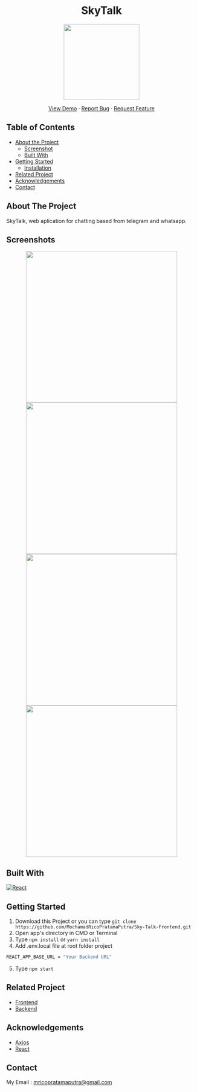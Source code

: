 <h1 align='center'>SkyTalk</h1>
<p align="center">
  <image align="center" width="200" src='./src/assets/logo.png' />
  </p>
  <p align="center">
    <a href="https://skytalk.vercel.app/">View Demo</a>
    ·
    <a href="https://github.com/19damah23/coffee-shop/issues">Report Bug</a>
    ·
    <a href="https://github.com/19damah23/coffee-shop/pulls">Request Feature</a>
  </p>

<!-- TABLE OF CONTENTS -->
## Table of Contents

* [About the Project](#about-the-project)
  * [Screenshot](#screenshots)
  * [Built With](#built-with)
* [Getting Started](#getting-started)
  * [Installation](#installation)
* [Related Project](#related-project-backend)
* [Acknowledgements](#acknowledgements)
* [Contact](#contact)

<!-- ABOUT THE PROJECT -->
## About The Project

SkyTalk, web aplication for chatting based from telegram and whatsapp.

## Screenshots
<p align="center">
  <image src='https://i.imgur.com/b6s84pN.png' width=400px/>
  <image src='https://i.imgur.com/i2SOD4E.png' width=400px/>
  <image src='https://i.imgur.com/HClkFEB.png' width=400px/>
  <image src='https://i.imgur.com/iAfKBiE.png' width=400px/>
</p>

## Built With

[![React](https://img.shields.io/badge/React-11.1.2-blue)](https://reactjs.org/)

<!-- GETTING STARTED -->

## Getting Started

1. Download this Project or you can type `git clone https://github.com/MochamadRicoPratamaPutra/Sky-Talk-Frontend.git`
2. Open app's directory in CMD or Terminal
3. Type `npm install` or `yarn install`
4. Add .env.local file at root folder project

```sh
REACT_APP_BASE_URL = "Your Backend URL"
```

5. Type `npm start`

<!-- RELATED PROJECT -->

## Related Project

- [Frontend](https://github.com/MochamadRicoPratamaPutra/Sky-Talk-Frontend)
- [Backend](https://github.com/MochamadRicoPratamaPutra/Sky-Talk-Backend)

<!-- ACKNOWLEDGEMENTS -->
## Acknowledgements

- [Axios](https://www.npmjs.com/package/axios)
- [React](https://reactjs.org/)

<!-- CONTACT -->
## Contact

My Email : mricopratamaputra@gmail.com
